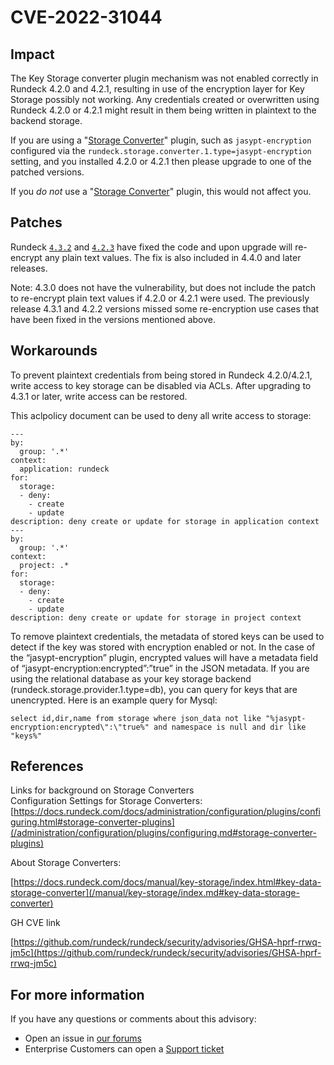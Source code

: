 # CVE-2022-31044

## Impact

The Key Storage converter plugin mechanism was not enabled correctly in Rundeck 4.2.0 and 4.2.1, resulting in use of the encryption layer for Key Storage possibly not working. Any credentials created or overwritten using Rundeck 4.2.0 or 4.2.1 might result in them being written in plaintext to the backend storage.

If you are using a "[Storage Converter](/manual/key-storage/index.md#key-data-storage-converter)" plugin, such as `jasypt-encryption` configured via the `rundeck.storage.converter.1.type=jasypt-encryption` setting, and you installed 4.2.0 or 4.2.1 then please upgrade to one of the patched versions.

If you *do not* use a "[Storage Converter](/manual/key-storage/index.md#key-data-storage-converter)" plugin, this would not affect you.

## Patches

Rundeck [`4.3.2`](/history/4_x/version-4.3.2.md) and [`4.2.3`](/history/4_x/version-4.2.3.md) have fixed the code and upon upgrade will re-encrypt any plain text values. The fix is also included in 4.4.0 and later releases.

Note: 4.3.0 does not have the vulnerability, but does not include the patch to re-encrypt plain text values if 4.2.0 or 4.2.1 were used.  The previously release 4.3.1 and 4.2.2 versions missed some re-encryption use cases that have been fixed in the versions mentioned above.

## Workarounds

To prevent plaintext credentials from being stored in Rundeck 4.2.0/4.2.1, write access to key storage can be disabled via ACLs. After upgrading to 4.3.1 or later, write access can be restored.

This aclpolicy document can be used to deny all write access to storage:


```
---
by:
  group: '.*'
context:
  application: rundeck
for:
  storage:
  - deny:
    - create
    - update
description: deny create or update for storage in application context
---
by:
  group: '.*'
context:
  project: .*
for:
  storage:
  - deny:
    - create
    - update
description: deny create or update for storage in project context
```

To remove plaintext credentials, the metadata of stored keys can be used to detect if the key was stored with encryption enabled or not.  In the case of the “jasypt-encryption” plugin, encrypted values will have a metadata field of “jasypt-encryption:encrypted”:”true” in the JSON metadata.  If you are using the relational database as your key storage backend (rundeck.storage.provider.1.type=db), you can query for keys that are unencrypted. Here is an example query for Mysql:


```
select id,dir,name from storage where json_data not like "%jasypt-encryption:encrypted\":\"true%" and namespace is null and dir like "keys%"
```

## References

Links for background on Storage Converters \
Configuration Settings for Storage Converters: [https://docs.rundeck.com/docs/administration/configuration/plugins/configuring.html#storage-converter-plugins](/administration/configuration/plugins/configuring.md#storage-converter-plugins)

About Storage Converters:

[https://docs.rundeck.com/docs/manual/key-storage/index.html#key-data-storage-converter](/manual/key-storage/index.md#key-data-storage-converter)

GH CVE link

[https://github.com/rundeck/rundeck/security/advisories/GHSA-hprf-rrwq-jm5c](https://github.com/rundeck/rundeck/security/advisories/GHSA-hprf-rrwq-jm5c)

## For more information

If you have any questions or comments about this advisory:

* Open an issue in [our forums](https://community.pagerduty.com/forum/c/process-automation)
* Enterprise Customers can open a [Support ticket](https://support.rundeck.com)
